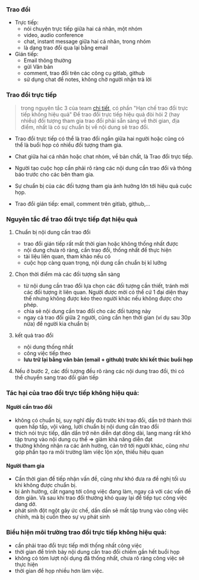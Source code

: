 ### Trao đổi
- Trực tiếp: 
   - nói chuyện trực tiếp giữa hai cá nhân, một nhóm
   - video, audio conference
   - chat, instant message giữa hai cá nhân, trong nhóm
   - là dạng trao đổi qua lại bằng email
- Gián tiếp: 
   - Email thông thường
   - gửi Văn bản
   - comment, trao đổi trên các công cụ gitlab, github
   - sử dụng chat để notes, không chờ người nhận trả lời
   
### Trao đổi trực tiếp
> trong nguyên tắc 3 của team [chi tiết](https://github.com/easywebhub/tasks), có phần "Hạn chế trao đổi trực tiếp không hiệu quả" 
> Để trao đổi trực tiếp hiệu quả đòi hỏi 2 (hay nhiều) đối tượng tham gia trao đổi phải sẵn sàng về thời gian, địa điểm, nhất là có sự chuẩn bị về nội dung sẽ trao đổi.

- Trao đổi trực tiếp có thể là trao đổi ngắn giữa hai người hoặc cũng có thể là buổi họp có nhiều đối tượng tham gia.
- Chat giữa hai cá nhân hoặc chat nhóm, về bản chất, là Trao đổi trực tiếp.
- Người tạo cuộc họp cần phải rõ ràng các nội dung cần trao đổi và thông báo trước cho các bên tham gia. 
- Sự chuẩn bị của các đối tượng tham gia ảnh hưởng lớn tới hiệu quả cuộc họp.

- Trao đổi gián tiếp: email, comment trên gitlab, github,...

### Nguyên tắc để trao đổi trực tiếp đạt hiệu quả

1. Chuẩn bị nội dung cần trao đổi
   - trao đổi gián tiếp rất mất thời gian hoặc không thống nhất được
   - nội dung chưa rõ ràng, cần trao đổi, thống nhất để thực hiện
   - tài liệu liên quan, tham khảo nếu có
   - cuộc họp càng quan trọng, nội dung cần chuẩn bị kĩ lưỡng 

2. Chọn thời điểm mà các đối tượng sẵn sàng 
   - từ nội dung cần trao đổi lựa chọn các đối tượng cần thiết, tránh mời các đối tượng ít liên quan.
    Người được mời có thể cứ 1 đại diện thay thế nhưng không được kéo theo người khác nếu không được cho phép.
   - chia sẻ nội dung cần trao đổi cho các đối tượng này
   - ngay cả trao đổi giữa 2 người, cũng cần hẹn thời gian (ví dụ sau 30p nữa) để người kia chuẩn bị
  
3. kết quả trao đổi
   - nội dung thống nhất 
   - công việc tiếp theo
   - **lưu trữ lại bằng văn bản (email + github) trước khi kết thúc buổi họp**

4. Nếu ở bước 2, các đối tượng đều rõ ràng các nội dung trao đổi, thì có thể chuyển sang trao đổi gián tiếp


### Tác hại của trao đổi trực tiếp không hiệu quả:
#### Người cần trao đổi
  - không có chuẩn bị, suy nghĩ đầy đủ trước khi trao đổi, dần trở thành thói quen hấp tấp, vội vàng, lười chuẩn bị nội dung cần trao đổi
  - thích nói trực tiếp, dần dần trở nên diễn dạt dông dài, lang mang rất khó tập trung vào nội dung cụ thể => giảm khả năng diễn đạt 
  - thường không nhận ra các ảnh hưởng, cản trở tới người khác, cũng như góp phần tạo ra môi trường làm việc lộn xộn, thiếu hiệu quan

#### Người tham gia
  - Cần thời gian để tiếp nhận vấn đề, cũng như khó đưa ra đề nghị tối ưu khi không được chuẩn bị.
  - bị ảnh hưởng, cắt ngang tới công việc đang làm, ngay cả với các vấn đề đơn giản. Và sau khi trao đổi thường khó quay lại để tiếp tục công việc dang dở.
  - phát sinh đột ngột gây ức chế, dần dần sẽ mất tập trung vào công việc chính, mà bị cuốn theo sự vụ phát sinh 
  
### Biểu hiện môi trường trao đổi trực tiếp không hiệu quả:
  - cần phải trao đổi trực tiếp mới thống nhất công việc
  - thời gian để trình bày nội dung cần trao đổi chiếm gần hết buổi họp
  - không có tóm lượt nội dụng đã thống nhất, chưa rõ ràng công việc sẽ thực hiện
  - thời gian để họp nhiều hơn làm việc.
  
